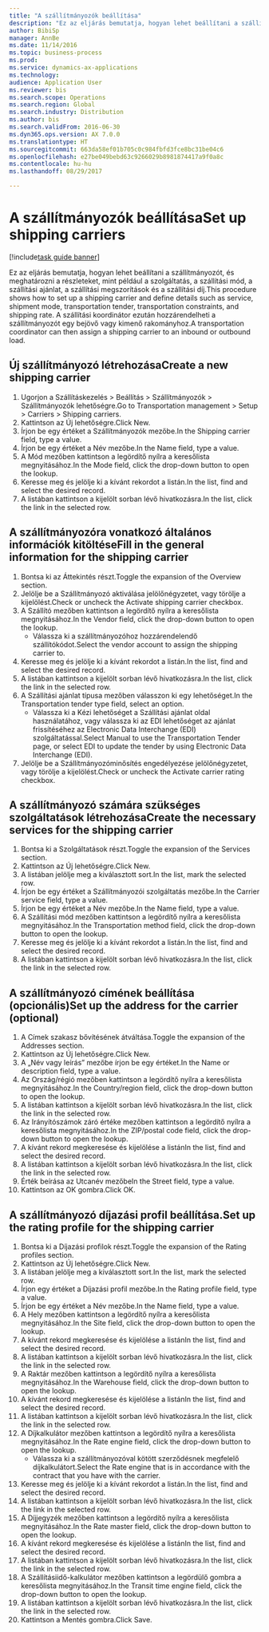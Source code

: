 ```yaml
--- 
title: "A szállítmányozók beállítása"
description: "Ez az eljárás bemutatja, hogyan lehet beállítani a szállítmányozót, és meghatározni a részleteket, mint például a szolgáltatás, a szállítási mód, a szállítási ajánlat, a szállítási megszorítások és a szállítási díj."
author: BibiSp
manager: AnnBe
ms.date: 11/14/2016
ms.topic: business-process
ms.prod: 
ms.service: dynamics-ax-applications
ms.technology: 
audience: Application User
ms.reviewer: bis
ms.search.scope: Operations
ms.search.region: Global
ms.search.industry: Distribution
ms.author: bis
ms.search.validFrom: 2016-06-30
ms.dyn365.ops.version: AX 7.0.0
ms.translationtype: HT
ms.sourcegitcommit: 663da58ef01b705c0c984fbfd3fce8bc31be04c6
ms.openlocfilehash: e27be049bebd63c9266029b8981874417a9f0a8c
ms.contentlocale: hu-hu
ms.lasthandoff: 08/29/2017

---
```

# <a name="set-up-shipping-carriers"></a><span data-ttu-id="e7412-103">A szállítmányozók beállítása</span><span class="sxs-lookup"><span data-stu-id="e7412-103">Set up shipping carriers</span></span>

[!include[task guide banner](../../includes/task-guide-banner.md)]

<span data-ttu-id="e7412-104">Ez az eljárás bemutatja, hogyan lehet beállítani a szállítmányozót, és meghatározni a részleteket, mint például a szolgáltatás, a szállítási mód, a szállítási ajánlat, a szállítási megszorítások és a szállítási díj.</span><span class="sxs-lookup"><span data-stu-id="e7412-104">This procedure shows how to set up a shipping carrier and define details such as service, shipment mode, transportation tender, transportation constraints, and shipping rate.</span></span> <span data-ttu-id="e7412-105">A szállítási koordinátor ezután hozzárendelheti a szállítmányozót egy bejövő vagy kimenő rakományhoz.</span><span class="sxs-lookup"><span data-stu-id="e7412-105">A transportation coordinator can then assign a shipping carrier to an inbound or outbound load.</span></span>


## <a name="create-a-new-shipping-carrier"></a><span data-ttu-id="e7412-106">Új szállítmányozó létrehozása</span><span class="sxs-lookup"><span data-stu-id="e7412-106">Create a new shipping carrier</span></span>
1. <span data-ttu-id="e7412-107">Ugorjon a Szállításkezelés > Beállítás > Szállítmányozók > Szállítmányozók lehetőségre.</span><span class="sxs-lookup"><span data-stu-id="e7412-107">Go to Transportation management > Setup > Carriers > Shipping carriers.</span></span>
2. <span data-ttu-id="e7412-108">Kattintson az Új lehetőségre.</span><span class="sxs-lookup"><span data-stu-id="e7412-108">Click New.</span></span>
3. <span data-ttu-id="e7412-109">Írjon be egy értéket a Szállítmányozók mezőbe.</span><span class="sxs-lookup"><span data-stu-id="e7412-109">In the Shipping carrier field, type a value.</span></span>
4. <span data-ttu-id="e7412-110">Írjon be egy értéket a Név mezőbe.</span><span class="sxs-lookup"><span data-stu-id="e7412-110">In the Name field, type a value.</span></span>
5. <span data-ttu-id="e7412-111">A Mód mezőben kattintson a legördítő nyílra a keresőlista megnyitásához.</span><span class="sxs-lookup"><span data-stu-id="e7412-111">In the Mode field, click the drop-down button to open the lookup.</span></span>
6. <span data-ttu-id="e7412-112">Keresse meg és jelölje ki a kívánt rekordot a listán.</span><span class="sxs-lookup"><span data-stu-id="e7412-112">In the list, find and select the desired record.</span></span>
7. <span data-ttu-id="e7412-113">A listában kattintson a kijelölt sorban lévő hivatkozásra.</span><span class="sxs-lookup"><span data-stu-id="e7412-113">In the list, click the link in the selected row.</span></span>

## <a name="fill-in-the-general-information-for-the-shipping-carrier"></a><span data-ttu-id="e7412-114">A szállítmányozóra vonatkozó általános információk kitöltése</span><span class="sxs-lookup"><span data-stu-id="e7412-114">Fill in the general information for the shipping carrier</span></span>
1. <span data-ttu-id="e7412-115">Bontsa ki az Áttekintés részt.</span><span class="sxs-lookup"><span data-stu-id="e7412-115">Toggle the expansion of the Overview section.</span></span>
2. <span data-ttu-id="e7412-116">Jelölje be a Szállítmányozó aktiválása jelölőnégyzetet, vagy törölje a kijelölést.</span><span class="sxs-lookup"><span data-stu-id="e7412-116">Check or uncheck the Activate shipping carrier checkbox.</span></span>
3. <span data-ttu-id="e7412-117">A Szállító mezőben kattintson a legördítő nyílra a keresőlista megnyitásához.</span><span class="sxs-lookup"><span data-stu-id="e7412-117">In the Vendor field, click the drop-down button to open the lookup.</span></span>
    * <span data-ttu-id="e7412-118">Válassza ki a szállítmányozóhoz hozzárendelendő szállítókódot.</span><span class="sxs-lookup"><span data-stu-id="e7412-118">Select the vendor account to assign the shipping carrier to.</span></span>  
4. <span data-ttu-id="e7412-119">Keresse meg és jelölje ki a kívánt rekordot a listán.</span><span class="sxs-lookup"><span data-stu-id="e7412-119">In the list, find and select the desired record.</span></span>
5. <span data-ttu-id="e7412-120">A listában kattintson a kijelölt sorban lévő hivatkozásra.</span><span class="sxs-lookup"><span data-stu-id="e7412-120">In the list, click the link in the selected row.</span></span>
6. <span data-ttu-id="e7412-121">A Szállítási ajánlat típusa mezőben válasszon ki egy lehetőséget.</span><span class="sxs-lookup"><span data-stu-id="e7412-121">In the Transportation tender type field, select an option.</span></span>
    * <span data-ttu-id="e7412-122">Válassza ki a Kézi lehetőséget a Szállítási ajánlat oldal használatához, vagy válassza ki az EDI lehetőséget az ajánlat frissítéséhez az Electronic Data Interchange (EDI) szolgáltatással.</span><span class="sxs-lookup"><span data-stu-id="e7412-122">Select Manual to use the Transportation Tender page, or select EDI to update the tender by using Electronic Data Interchange (EDI).</span></span>  
7. <span data-ttu-id="e7412-123">Jelölje be a Szállítmányozóminősítés engedélyezése jelölőnégyzetet, vagy törölje a kijelölést.</span><span class="sxs-lookup"><span data-stu-id="e7412-123">Check or uncheck the Activate carrier rating checkbox.</span></span>

## <a name="create-the-necessary-services-for-the-shipping-carrier"></a><span data-ttu-id="e7412-124">A szállítmányozó számára szükséges szolgáltatások létrehozása</span><span class="sxs-lookup"><span data-stu-id="e7412-124">Create the necessary services for the shipping carrier</span></span>
1. <span data-ttu-id="e7412-125">Bontsa ki a Szolgáltatások részt.</span><span class="sxs-lookup"><span data-stu-id="e7412-125">Toggle the expansion of the Services section.</span></span>
2. <span data-ttu-id="e7412-126">Kattintson az Új lehetőségre.</span><span class="sxs-lookup"><span data-stu-id="e7412-126">Click New.</span></span>
3. <span data-ttu-id="e7412-127">A listában jelölje meg a kiválasztott sort.</span><span class="sxs-lookup"><span data-stu-id="e7412-127">In the list, mark the selected row.</span></span>
4. <span data-ttu-id="e7412-128">Írjon be egy értéket a Szállítmányozói szolgáltatás mezőbe.</span><span class="sxs-lookup"><span data-stu-id="e7412-128">In the Carrier service field, type a value.</span></span>
5. <span data-ttu-id="e7412-129">Írjon be egy értéket a Név mezőbe.</span><span class="sxs-lookup"><span data-stu-id="e7412-129">In the Name field, type a value.</span></span>
6. <span data-ttu-id="e7412-130">A Szállítási mód mezőben kattintson a legördítő nyílra a keresőlista megnyitásához.</span><span class="sxs-lookup"><span data-stu-id="e7412-130">In the Transportation method field, click the drop-down button to open the lookup.</span></span>
7. <span data-ttu-id="e7412-131">Keresse meg és jelölje ki a kívánt rekordot a listán.</span><span class="sxs-lookup"><span data-stu-id="e7412-131">In the list, find and select the desired record.</span></span>
8. <span data-ttu-id="e7412-132">A listában kattintson a kijelölt sorban lévő hivatkozásra.</span><span class="sxs-lookup"><span data-stu-id="e7412-132">In the list, click the link in the selected row.</span></span>

## <a name="set-up-the-address-for-the-carrier-optional"></a><span data-ttu-id="e7412-133">A szállítmányozó címének beállítása (opcionális)</span><span class="sxs-lookup"><span data-stu-id="e7412-133">Set up the address for the carrier (optional)</span></span>
1. <span data-ttu-id="e7412-134">A Címek szakasz bővítésének átváltása.</span><span class="sxs-lookup"><span data-stu-id="e7412-134">Toggle the expansion of the Addresses section.</span></span>
2. <span data-ttu-id="e7412-135">Kattintson az Új lehetőségre.</span><span class="sxs-lookup"><span data-stu-id="e7412-135">Click New.</span></span>
3. <span data-ttu-id="e7412-136">A „Név vagy leírás” mezőbe írjon be egy értéket.</span><span class="sxs-lookup"><span data-stu-id="e7412-136">In the Name or description field, type a value.</span></span>
4. <span data-ttu-id="e7412-137">Az Ország/régió mezőben kattintson a legördítő nyílra a keresőlista megnyitásához.</span><span class="sxs-lookup"><span data-stu-id="e7412-137">In the Country/region field, click the drop-down button to open the lookup.</span></span>
5. <span data-ttu-id="e7412-138">A listában kattintson a kijelölt sorban lévő hivatkozásra.</span><span class="sxs-lookup"><span data-stu-id="e7412-138">In the list, click the link in the selected row.</span></span>
6. <span data-ttu-id="e7412-139">Az Irányítószámok záró értéke mezőben kattintson a legördítő nyílra a keresőlista megnyitásához.</span><span class="sxs-lookup"><span data-stu-id="e7412-139">In the ZIP/postal code field, click the drop-down button to open the lookup.</span></span>
7. <span data-ttu-id="e7412-140">A kívánt rekord megkeresése és kijelölése a listán</span><span class="sxs-lookup"><span data-stu-id="e7412-140">In the list, find and select the desired record.</span></span>
8. <span data-ttu-id="e7412-141">A listában kattintson a kijelölt sorban lévő hivatkozásra.</span><span class="sxs-lookup"><span data-stu-id="e7412-141">In the list, click the link in the selected row.</span></span>
9. <span data-ttu-id="e7412-142">Érték beírása az Utcanév mezőbe</span><span class="sxs-lookup"><span data-stu-id="e7412-142">In the Street field, type a value.</span></span>
10. <span data-ttu-id="e7412-143">Kattintson az OK gombra.</span><span class="sxs-lookup"><span data-stu-id="e7412-143">Click OK.</span></span>

## <a name="set-up-the-rating-profile-for-the-shipping-carrier"></a><span data-ttu-id="e7412-144">A szállítmányozó díjazási profil beállítása.</span><span class="sxs-lookup"><span data-stu-id="e7412-144">Set up the rating profile for the shipping carrier</span></span>
1. <span data-ttu-id="e7412-145">Bontsa ki a Díjazási profilok részt.</span><span class="sxs-lookup"><span data-stu-id="e7412-145">Toggle the expansion of the Rating profiles section.</span></span>
2. <span data-ttu-id="e7412-146">Kattintson az Új lehetőségre.</span><span class="sxs-lookup"><span data-stu-id="e7412-146">Click New.</span></span>
3. <span data-ttu-id="e7412-147">A listában jelölje meg a kiválasztott sort.</span><span class="sxs-lookup"><span data-stu-id="e7412-147">In the list, mark the selected row.</span></span>
4. <span data-ttu-id="e7412-148">Írjon egy értéket a Díjazási profil mezőbe.</span><span class="sxs-lookup"><span data-stu-id="e7412-148">In the Rating profile field, type a value.</span></span>
5. <span data-ttu-id="e7412-149">Írjon be egy értéket a Név mezőbe.</span><span class="sxs-lookup"><span data-stu-id="e7412-149">In the Name field, type a value.</span></span>
6. <span data-ttu-id="e7412-150">A Hely mezőben kattintson a legördítő nyílra a keresőlista megnyitásához.</span><span class="sxs-lookup"><span data-stu-id="e7412-150">In the Site field, click the drop-down button to open the lookup.</span></span>
7. <span data-ttu-id="e7412-151">A kívánt rekord megkeresése és kijelölése a listán</span><span class="sxs-lookup"><span data-stu-id="e7412-151">In the list, find and select the desired record.</span></span>
8. <span data-ttu-id="e7412-152">A listában kattintson a kijelölt sorban lévő hivatkozásra.</span><span class="sxs-lookup"><span data-stu-id="e7412-152">In the list, click the link in the selected row.</span></span>
9. <span data-ttu-id="e7412-153">A Raktár mezőben kattintson a legördítő nyílra a keresőlista megnyitásához.</span><span class="sxs-lookup"><span data-stu-id="e7412-153">In the Warehouse field, click the drop-down button to open the lookup.</span></span>
10. <span data-ttu-id="e7412-154">A kívánt rekord megkeresése és kijelölése a listán</span><span class="sxs-lookup"><span data-stu-id="e7412-154">In the list, find and select the desired record.</span></span>
11. <span data-ttu-id="e7412-155">A listában kattintson a kijelölt sorban lévő hivatkozásra.</span><span class="sxs-lookup"><span data-stu-id="e7412-155">In the list, click the link in the selected row.</span></span>
12. <span data-ttu-id="e7412-156">A Díjkalkulátor mezőben kattintson a legördítő nyílra a keresőlista megnyitásához.</span><span class="sxs-lookup"><span data-stu-id="e7412-156">In the Rate engine field, click the drop-down button to open the lookup.</span></span>
    * <span data-ttu-id="e7412-157">Válassza ki a szállítmányozóval kötött szerződésnek megfelelő díjkalkulátort.</span><span class="sxs-lookup"><span data-stu-id="e7412-157">Select the Rate engine that is in accordance with the contract that you have with the carrier.</span></span>  
13. <span data-ttu-id="e7412-158">Keresse meg és jelölje ki a kívánt rekordot a listán.</span><span class="sxs-lookup"><span data-stu-id="e7412-158">In the list, find and select the desired record.</span></span>
14. <span data-ttu-id="e7412-159">A listában kattintson a kijelölt sorban lévő hivatkozásra.</span><span class="sxs-lookup"><span data-stu-id="e7412-159">In the list, click the link in the selected row.</span></span>
15. <span data-ttu-id="e7412-160">A Díjjegyzék mezőben kattintson a legördítő nyílra a keresőlista megnyitásához.</span><span class="sxs-lookup"><span data-stu-id="e7412-160">In the Rate master field, click the drop-down button to open the lookup.</span></span>
16. <span data-ttu-id="e7412-161">A kívánt rekord megkeresése és kijelölése a listán</span><span class="sxs-lookup"><span data-stu-id="e7412-161">In the list, find and select the desired record.</span></span>
17. <span data-ttu-id="e7412-162">A listában kattintson a kijelölt sorban lévő hivatkozásra.</span><span class="sxs-lookup"><span data-stu-id="e7412-162">In the list, click the link in the selected row.</span></span>
18. <span data-ttu-id="e7412-163">A Szállításiidő-kalkulátor mezőben kattintson a legördülő gombra a keresőlista megnyitásához.</span><span class="sxs-lookup"><span data-stu-id="e7412-163">In the Transit time engine field, click the drop-down button to open the lookup.</span></span>
19. <span data-ttu-id="e7412-164">A listában kattintson a kijelölt sorban lévő hivatkozásra.</span><span class="sxs-lookup"><span data-stu-id="e7412-164">In the list, click the link in the selected row.</span></span>
20. <span data-ttu-id="e7412-165">Kattintson a Mentés gombra.</span><span class="sxs-lookup"><span data-stu-id="e7412-165">Click Save.</span></span>


